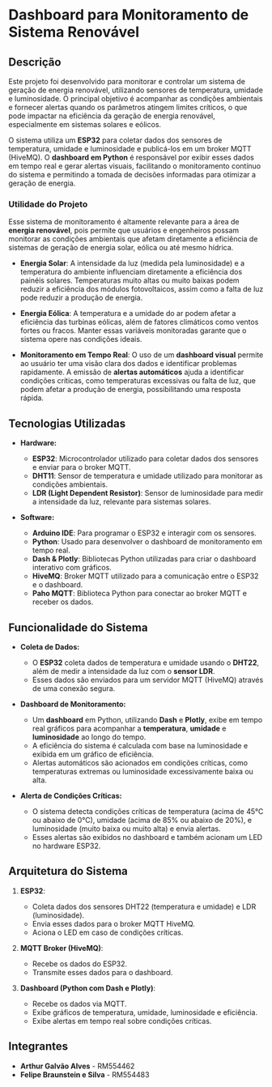 # Dashboard para Monitoramento de Sistema Renovável

## Descrição

Este projeto foi desenvolvido para monitorar e controlar um sistema de geração de energia renovável, utilizando sensores de temperatura, umidade e luminosidade. O principal objetivo é acompanhar as condições ambientais e fornecer alertas quando os parâmetros atingem limites críticos, o que pode impactar na eficiência da geração de energia renovável, especialmente em sistemas solares e eólicos.

O sistema utiliza um **ESP32** para coletar dados dos sensores de temperatura, umidade e luminosidade e publicá-los em um broker MQTT (HiveMQ). O **dashboard em Python** é responsável por exibir esses dados em tempo real e gerar alertas visuais, facilitando o monitoramento contínuo do sistema e permitindo a tomada de decisões informadas para otimizar a geração de energia.

### Utilidade do Projeto

Esse sistema de monitoramento é altamente relevante para a área de **energia renovável**, pois permite que usuários e engenheiros possam monitorar as condições ambientais que afetam diretamente a eficiência de sistemas de geração de energia solar, eólica ou até mesmo hídrica. 

- **Energia Solar**: A intensidade da luz (medida pela luminosidade) e a temperatura do ambiente influenciam diretamente a eficiência dos painéis solares. Temperaturas muito altas ou muito baixas podem reduzir a eficiência dos módulos fotovoltaicos, assim como a falta de luz pode reduzir a produção de energia.
  
- **Energia Eólica**: A temperatura e a umidade do ar podem afetar a eficiência das turbinas eólicas, além de fatores climáticos como ventos fortes ou fracos. Manter essas variáveis monitoradas garante que o sistema opere nas condições ideais.

- **Monitoramento em Tempo Real**: O uso de um **dashboard visual** permite ao usuário ter uma visão clara dos dados e identificar problemas rapidamente. A emissão de **alertas automáticos** ajuda a identificar condições críticas, como temperaturas excessivas ou falta de luz, que podem afetar a produção de energia, possibilitando uma resposta rápida.


## Tecnologias Utilizadas

- **Hardware:**
  - **ESP32**: Microcontrolador utilizado para coletar dados dos sensores e enviar para o broker MQTT.
  - **DHT11**: Sensor de temperatura e umidade utilizado para monitorar as condições ambientais.
  - **LDR (Light Dependent Resistor)**: Sensor de luminosidade para medir a intensidade da luz, relevante para sistemas solares.

- **Software:**
  - **Arduino IDE**: Para programar o ESP32 e interagir com os sensores.
  - **Python**: Usado para desenvolver o dashboard de monitoramento em tempo real.
  - **Dash & Plotly**: Bibliotecas Python utilizadas para criar o dashboard interativo com gráficos.
  - **HiveMQ**: Broker MQTT utilizado para a comunicação entre o ESP32 e o dashboard.
  - **Paho MQTT**: Biblioteca Python para conectar ao broker MQTT e receber os dados.

## Funcionalidade do Sistema

- **Coleta de Dados:**
  - O **ESP32** coleta dados de temperatura e umidade usando o **DHT22**, além de medir a intensidade da luz com o **sensor LDR**.
  - Esses dados são enviados para um servidor MQTT (HiveMQ) através de uma conexão segura.

- **Dashboard de Monitoramento:**
  - Um **dashboard** em Python, utilizando **Dash** e **Plotly**, exibe em tempo real gráficos para acompanhar a **temperatura**, **umidade** e **luminosidade** ao longo do tempo.
  - A eficiência do sistema é calculada com base na luminosidade e exibida em um gráfico de eficiência.
  - Alertas automáticos são acionados em condições críticas, como temperaturas extremas ou luminosidade excessivamente baixa ou alta.

- **Alerta de Condições Críticas:**
  - O sistema detecta condições críticas de temperatura (acima de 45°C ou abaixo de 0°C), umidade (acima de 85% ou abaixo de 20%), e luminosidade (muito baixa ou muito alta) e envia alertas.
  - Esses alertas são exibidos no dashboard e também acionam um LED no hardware ESP32.

## Arquitetura do Sistema

1. **ESP32**:
   - Coleta dados dos sensores DHT22 (temperatura e umidade) e LDR (luminosidade).
   - Envia esses dados para o broker MQTT HiveMQ.
   - Aciona o LED em caso de condições críticas.

2. **MQTT Broker (HiveMQ)**:
   - Recebe os dados do ESP32.
   - Transmite esses dados para o dashboard.

3. **Dashboard (Python com Dash e Plotly)**:
   - Recebe os dados via MQTT.
   - Exibe gráficos de temperatura, umidade, luminosidade e eficiência.
   - Exibe alertas em tempo real sobre condições críticas.
  
## Integrantes

- **Arthur Galvão Alves** - RM554462
- **Felipe Braunstein e Silva** - RM554483
  
